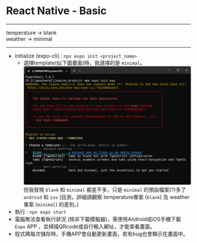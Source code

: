 # React Native - Basic

---
temperature -> blank <br>
weather -> minimal

---
- initialize (expo-cli) : `npx expo init <project_name>`
  - 選擇template(似下圖畫面)時，我選擇的是 `minimal`。<br>
    ![img](https://github.com/ZYuC-2002/Project_WeatherAI/blob/master/(now)no_predict/%E8%9E%A2%E5%B9%95%E6%93%B7%E5%8F%96%E7%95%AB%E9%9D%A2%202024-03-31%20014249.png)
    但我發現 `blank` 和 `minimal` 都差不多，只是 `minimal` 的預設檔案(?)多了 `android` 和 `ios` (目測，詳細請觀察 temperature專案 (`blank`) 及 weather專案 (`minimal`) 的差別。)
- 執行 : `npx expo start`
- 電腦無法查看執行狀況 (除非下載模擬器)，需使用Android或iOS手機下載 `Expo` APP ，並掃描QRcode或自行輸入網址，才能查看畫面。
- 程式碼每次儲存時，手機APP會自動更新畫面，若有bug也會顯示在畫面中。
